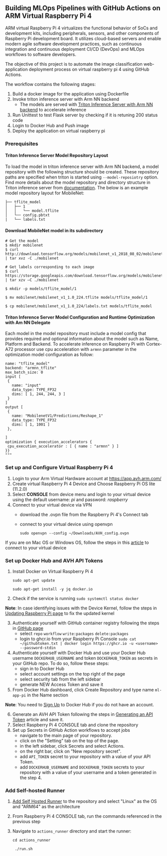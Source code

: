 ## Building MLOps Pipelines with GitHub Actions on ARM Virtual Raspberry Pi 4  

ARM virtual Raspberry Pi 4 virtualizes the functional behavior of SoCs and development kits,
including peripherals, sensors, and other components of Raspberry Pi development board. 
It utilizes cloud-based servers and enable modern agile software development practices,
such as continuous integration and continuous deployment CI/CD (DevOps) and MLOps workflows to software developers. 

The objective of this project is to automate the image classification web-application deployment process on virtual raspberry pi 4 using GitHub Actions.

The workflow contains the following stages:
1. Build a docker image for the application using Dockerfile
2. Invoke triton inference server with Arm NN backend
   * The models are served with [Triton Inference Server with Arm NN backend](https://gitlab.com/arm-research/smarter/armnn_tflite_backend) to accelerate inference
3. Run Unittest to test Flask server by checking if it is retuning 200 status code
4. Login to Docker Hub and Push image 
5. Deploy the application on virtual raspberry pi


### Prerequisites 

#### Triton Inference Server Model Repository Layout
To load the model in triton inference server with Arm NN backend, a model repository with the following structure should be created. These repository paths are specified when triton is started using ```--model-reposiotry``` option. Find more details about the model repository and directory structure in Triton inference server from [documentation](https://github.com/triton-inference-server/server/blob/r20.12/docs/model_repository.md). The below is an example model repository layout for MobileNet:   
``` models
├── tflite_model
│   ├── 1
│   │   └── model.tflite
│   └── config.pbtxt
|   └── labels.txt
```
#### Download MobileNet model in its subdirectory 

```
# Get the model 
$ mkdir mobilenet 
$ curl http://download.tensorflow.org/models/mobilenet_v1_2018_08_02/mobilenet_v1_1.0_224.tgz | tar xvz -C ./mobilenet

# Get labels corresponding to each image 
$ curl https://storage.googleapis.com/download.tensorflow.org/models/mobilenet_v1_1.0_224_frozen.tgz | tar xzv –C ./mobilenet 

$ mkdir -p models/tflite_model/1 

$ mv mobilenet/mobilenet_v1_1.0_224.tflite models/tflite_model/1

$ cp mobilenet/mobilenet_v1_1.0_224/labels.txt models/tflite_model
```

#### Triton Inference Server Model Configuration and Runtime Optimization with Am NN Delegate 
Each model in the model repository must include a model config that provides required and optional information about the model such as Name, Platform and Backend. To accelerate inference on Raspberry Pi with Cortex-A72 processor use cpu acceleration with ```armnn``` parameter in the optimization model configuration as follow:

``` configuration = """
name: "tflite_model"
backend: "armnn_tflite"
max_batch_size: 0
input [
 {
   name: "input"
   data_type: TYPE_FP32
   dims: [ 1, 244, 244, 3 ]
 }
]
output [
 {
   name: "MobilenetV1/Predictions/Reshape_1"
   data_type: TYPE_FP32
   dims: [ 1, 1001 ]
 },

]
optimization { execution_accelerators {
 cpu_execution_accelerator : [ { name : "armnn" } ]
}}
""" 
```


### Set up and Configure Virtual Raspberry Pi 4 
1. Login to your Arm Virtual Hardware account at https://app.avh.arm.com/ 
2. Create virtual Raspberry Pi 4 Device and Choose Raspberry Pi OS lite (11.2.0) 
3. Select **CONSOLE** from device menu and login to your virtual device using the default username: _pi_ and 
password: _raspberry_ 
4. Connect to your virtual device via VPN 
   * download the .ovpn file from the Raspberry Pi 4's Connect tab 
   * connect to your virtual device using openvpn
   
      ```sudo openvpn --config ~/Downloads/AVH_config.ovpn```
      
If you are on Mac OS or Windows OS, follow the steps in this [article](https://intercom.help/arm-avh/en/articles/6131455-connecting-to-the-vpn) to connect to your virtual device

### Set up Docker Hub and AVH API Tokens 
1. Install Docker on Virtual Raspberry Pi 4

   ```sudo apt-get update```

   ```sudo apt-get install -y jq docker.io```
2. Check if the service is running
   ```sudo systemctl status docker```
   
**Note**: In case identifying issues with the Device Kernel, follow the steps in [Updating Raspberry Pi page](https://intercom.help/arm-avh/en/articles/6278501-updating-the-raspberry-pi-4-kernel#h_f3c477ba86) to fix the updated kernel 

3. Authenticate yourself with GitHub container registry following the steps in [GitHub page](https://docs.github.com/en/packages/working-with-a-github-packages-registry/working-with-the-container-registry#authenticating-to-the-container-registry)
   * select ```repo``` ```workflow``` ```write:packages``` ```delete:packages``` 
   * login to ghcr.io from your Raspberry Pi Console 
   ```sudo cat ~/githubtoken.txt | docker login https://ghcr.io -u <username> --password-stdin```
4. Authenticate yourself with Docker Hub and use your Docker Hub username ```DOCKERHUB_USERNAME``` and token ```DOCKERHUB_TOKEN``` as secrets in your GitHub repo. To do so, follow these steps:
   * sign in to Docker Hub
   * select account settings on the top right of the page
   * select security tab from the left sidebar 
   * generate NEW Access Token and save it 
5. From Docker Hub dashboard, click Create Repository and type name ```ml-app-pi``` in the Name section 
   
**Note**: You need to [Sign Up](https://hub.docker.com/signup) to Docker Hub if you do not have an account.

6. Generate an AVH API Token following the steps in [Generating an API Token](https://intercom.help/arm-avh/en/articles/6137393-generating-an-avh-api-token) article and save it. 
7. Select Raspberry Pi 4 CONSOLE tab and clone the repository 
8. Set up Secrets in GitHub Action workflows to accept jobs 
   * navigate to the main page of your repository.
   * click on the "Setting" tab on the top of the page.
   * in the left sidebar, click Secrets and select Actions.
   * on the right bar, click on "New repository secret".
   * add ```API_TOKEN``` secret to your repository with a value of your API Token.
   * add ```DOCKERHUB_USERNAME``` and ```DOCKERHUB_TOKEN``` secrets to your repository with a value of your username and a token generated in the step 4.
   
### Add Self-hosted Runner 

1. [Add Self Hosted Runner](https://docs.github.com/en/actions/hosting-your-own-runners/adding-self-hosted-runners) to the repository and select "Linux" as the OS and "ARM64" as the architecture 
2. From Raspberry Pi 4 CONSOLE tab, run the commands referenced in the previous step 
3. Navigate to ```actions_runner``` directory and start the runner: 

    ```cd actions_runner```

    ``` ./run.sh```




